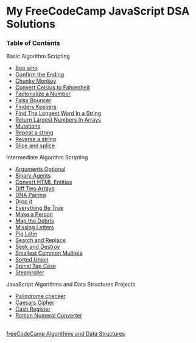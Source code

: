 <h1>My FreeCodeCamp JavaScript DSA Solutions</h1>

<h3>Table of Contents</h3>
<p>Basic Algorithm Scripting</p>
<ul>
  <li><a href="https://github.com/kulmarcin/fccJavaScriptDSA/tree/main/booWho">Boo who</a></li> 
  <li><a href="https://github.com/kulmarcin/fccJavaScriptDSA/tree/main/confirmEnding">Confirm the Ending</a></li> 
  <li><a href="https://github.com/kulmarcin/fccJavaScriptDSA/tree/main/chunkyMonkey">Chunky Monkey</a></li> 
  <li><a href="https://github.com/kulmarcin/fccJavaScriptDSA/tree/main/convertCtoF">Convert Celsius to Fahrenheit</a></li> 
  <li><a href="https://github.com/kulmarcin/fccJavaScriptDSA/tree/main/factorializeNumber">Factorialize a Number</a></li> 
  <li><a href="https://github.com/kulmarcin/fccJavaScriptDSA/tree/main/falsyBouncer">Falsy Bouncer</a></li> 
  <li><a href="https://github.com/kulmarcin/fccJavaScriptDSA/tree/main/findersKeepers">Finders Keepers</a></li> 
  <li><a href="https://github.com/kulmarcin/fccJavaScriptDSA/tree/main/longestWordInString">Find The Longest Word In a String</a></li> 
  <li><a href="https://github.com/kulmarcin/fccJavaScriptDSA/tree/main/largestNumbersInArrays">Return Largest Numbers In Arrays</a></li> 
  <li><a href="https://github.com/kulmarcin/fccJavaScriptDSA/tree/main/mutations">Mutations</a></li> 
  <li><a href="https://github.com/kulmarcin/fccJavaScriptDSA/tree/main/repeatString">Repeat a string</a></li> 
  <li><a href="https://github.com/kulmarcin/fccJavaScriptDSA/tree/main/reverseString">Reverse a string</a></li> 
  <li><a href="https://github.com/kulmarcin/fccJavaScriptDSA/tree/main/sliceAndSplice">Slice and splice</a></li> 
</ul>
<p>Intermediate Algorithm Scripting</p>
<ul>
  <li><a href="https://github.com/kulmarcin/fccJavaScriptDSA/tree/main/argumentsOptional">Arguments Optional</a></li> 
  <li><a href="https://github.com/kulmarcin/fccJavaScriptDSA/tree/main/binaryAgents">Binary Agents</a></li> 
  <li><a href="https://github.com/kulmarcin/fccJavaScriptDSA/tree/main/convertHTMLEntities">Convert HTML Entities</a></li> 
  <li><a href="https://github.com/kulmarcin/fccJavaScriptDSA/tree/main/diffTwoArrays">Diff Two Arrays</a></li> 
  <li><a href="https://github.com/kulmarcin/fccJavaScriptDSA/tree/main/dnaPairing">DNA Pairing</a></li> 
  <li><a href="https://github.com/kulmarcin/fccJavaScriptDSA/tree/main/dropIt">Drop it</a></li> 
  <li><a href="https://github.com/kulmarcin/fccJavaScriptDSA/tree/main/everythingBeTrue">Everything Be True</a></li> 
  <li><a href="https://github.com/kulmarcin/fccJavaScriptDSA/tree/main/makePerson">Make a Person</a></li> 
  <li><a href="https://github.com/kulmarcin/fccJavaScriptDSA/tree/main/mapTheDebris">Map the Debris</a></li> 
  <li><a href="https://github.com/kulmarcin/fccJavaScriptDSA/tree/main/missingLetters">Missing Letters</a></li> 
  <li><a href="https://github.com/kulmarcin/fccJavaScriptDSA/tree/main/pigLatin">Pig Latin</a></li> 
  <li><a href="https://github.com/kulmarcin/fccJavaScriptDSA/tree/main/searchAndReplace">Search and Replace</a></li> 
  <li><a href="https://github.com/kulmarcin/fccJavaScriptDSA/tree/main/seekAndDestroy">Seek and Destroy</a></li> 
  <li><a href="https://github.com/kulmarcin/fccJavaScriptDSA/tree/main/smallestCommonMultiple">Smallest Common Multiple</a></li> 
  <li><a href="https://github.com/kulmarcin/fccJavaScriptDSA/tree/main/sortedUnion">Sorted Union</a></li> 
  <li><a href="https://github.com/kulmarcin/fccJavaScriptDSA/tree/main/spinalTapCase">Spinal Tap Case</a></li> 
  <li><a href="https://github.com/kulmarcin/fccJavaScriptDSA/tree/main/steamroller">Steamroller</a></li> 
  
</ul>
<p>JavaScript Algorithms and Data Structures Projects</p>
<ul>
  <li><a href="https://github.com/kulmarcin/fccJavaScriptDSA/tree/main/palindromeChecker">Palindrome checker</a></li> 
  <li><a href="https://github.com/kulmarcin/fccJavaScriptDSA/tree/main/caesarsCipher">Caesars Cipher</li>
  <li><a href="https://github.com/kulmarcin/fccJavaScriptDSA/tree/main/cashRegister">Cash Register</li>
  <li><a href="https://github.com/kulmarcin/fccJavaScriptDSA/tree/main/convertToRoman">Roman Numeral Converter</li>
</ul>
<br>
<a href="https://www.freecodecamp.org/learn/javascript-algorithms-and-data-structures">freeCodeCamp Algorithms and Data Structures</a>
